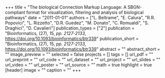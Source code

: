 +++
title = "The biological Connection Markup Language: A SBGN-compliant format for visualization, filtering and analysis of biological pathways"
date = "2011-01-01"
authors = ["L. Beltrame", "E. Calura", "R.R. Popovici", "L. Rizzetto", "D.R. Guedez", "M. Donato", "C. Romualdi", "S. Draghici", "D. Cavalieri"]
publication_types = ["2"]
publication = "Bioinformatics, (27), 15, _pp. 2127-2133_, https://doi.org/10.1093/bioinformatics/btr339"
publication_short = "Bioinformatics, (27), 15, _pp. 2127-2133_, https://doi.org/10.1093/bioinformatics/btr339"
abstract = ""
abstract_short = ""
image_preview = ""
selected = false
projects = []
tags = []
url_pdf = ""
url_preprint = ""
url_code = ""
url_dataset = ""
url_project = ""
url_slides = ""
url_video = ""
url_poster = ""
url_source = ""
math = true
highlight = true
[header]
image = ""
caption = ""
+++
